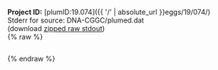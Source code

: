 **Project ID:** [plumID:19.074]({{ '/' | absolute_url }}eggs/19/074/)  
Stderr for source:  DNA-CGGC/plumed.dat   
(download [zipped raw stdout](plumed.dat.plumed_master.stdout.txt.zip))  
{% raw %}
<pre>
</pre>
{% endraw %}
